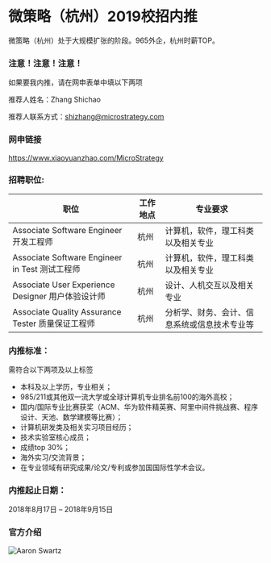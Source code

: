 # 微策略（杭州）2019校招内推
微策略（杭州）处于大规模扩张的阶段。965外企，杭州时薪TOP。

### 注意！注意！注意！

如果要我内推，请在网申表单中填以下两项

推荐人姓名：Zhang Shichao

推荐人联系方式：shizhang@microstrategy.com


###  网申链接

https://www.xiaoyuanzhao.com/MicroStrategy

### 招聘职位:
<table>
<thead>
    <th>职位</th><th>工作地点</th><th>专业要求</th>
</thead>
<tbody>
    <tr>
        <td>Associate Software Engineer 开发工程师</td>
        <td>杭州</td>
        <td>计算机，软件，理工科类以及相关专业</td>
    </tr>
    <tr>
        <td>Associate Software Engineer in Test 测试工程师</td>
        <td>杭州</td>
        <td>计算机，软件，理工科类以及相关专业</td>
    </tr>
     <tr>
        <td>Associate User Experience Designer 用户体验设计师</td>
        <td>杭州</td>
        <td>设计、人机交互以及相关专业</td>
    </tr>
    <tr>
        <td>Associate Quality Assurance Tester 质量保证工程师</td>
        <td>杭州</td>
        <td>分析学、财务、会计、信息系统或信息技术专业等</td>
    </tr>
</tbody>
</table>

### 内推标准：

需符合以下两项及以上标签

- 本科及以上学历，专业相关；
- 985/211或其他双一流大学或全球计算机专业排名前100的海外高校；
- 国内/国际专业比赛获奖（ACM、华为软件精英赛、阿里中间件挑战赛、程序设计、天池、数学建模等比赛）；
- 计算机研发类及相关实习项目经历；
- 技术实验室核心成员；
- 成绩top 30%；
- 海外实习/交流背景；
- 在专业领域有研究成果/论文/专利或参加国国际性学术会议。

### 内推起止日期：

2018年8月17日 – 2018年9月15日

### 官方介绍

![Aaron Swartz](https://raw.githubusercontent.com/AChaoZJU/MSTR-Internal-Recommended/master/MSTR.jpeg)
